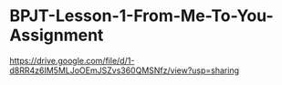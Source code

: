 # BPJT-Lesson-1-From-Me-To-You-Assignment
https://drive.google.com/file/d/1-d8RR4z6IM5MLJoOEmJSZvs360QMSNfz/view?usp=sharing 
